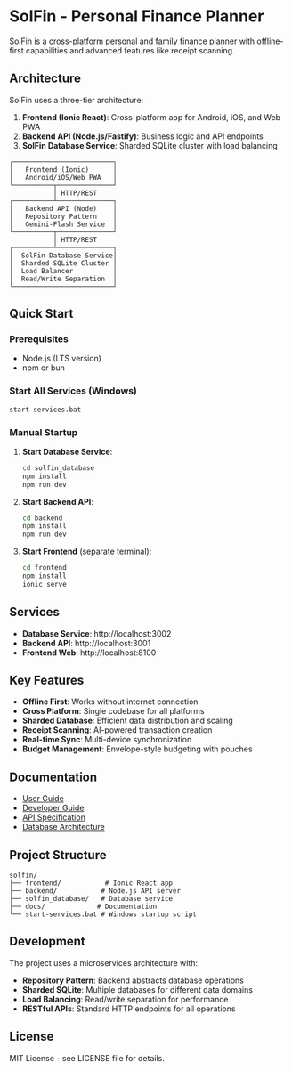 # SolFin - Personal Finance Planner

SolFin is a cross-platform personal and family finance planner with offline-first capabilities and advanced features like receipt scanning.

## Architecture

SolFin uses a three-tier architecture:

1. **Frontend (Ionic React)**: Cross-platform app for Android, iOS, and Web PWA
2. **Backend API (Node.js/Fastify)**: Business logic and API endpoints
3. **SolFin Database Service**: Sharded SQLite cluster with load balancing

```
┌─────────────────────────┐
│   Frontend (Ionic)      │
│   Android/iOS/Web PWA   │
└──────────┬──────────────┘
           │ HTTP/REST
┌──────────┴──────────────┐
│   Backend API (Node)    │
│   Repository Pattern    │
│   Gemini-Flash Service  │
└──────────┬──────────────┘
           │ HTTP/REST
┌──────────┴──────────────┐
│  SolFin Database Service│
│  Sharded SQLite Cluster │
│  Load Balancer          │
│  Read/Write Separation  │
└─────────────────────────┘
```

## Quick Start

### Prerequisites
- Node.js (LTS version)
- npm or bun

### Start All Services (Windows)
```bash
start-services.bat
```

### Manual Startup

1. **Start Database Service**:
   ```bash
   cd solfin_database
   npm install
   npm run dev
   ```

2. **Start Backend API**:
   ```bash
   cd backend
   npm install
   npm run dev
   ```

3. **Start Frontend** (separate terminal):
   ```bash
   cd frontend
   npm install
   ionic serve
   ```

## Services

- **Database Service**: http://localhost:3002
- **Backend API**: http://localhost:3001
- **Frontend Web**: http://localhost:8100

## Key Features

- **Offline First**: Works without internet connection
- **Cross Platform**: Single codebase for all platforms
- **Sharded Database**: Efficient data distribution and scaling
- **Receipt Scanning**: AI-powered transaction creation
- **Real-time Sync**: Multi-device synchronization
- **Budget Management**: Envelope-style budgeting with pouches

## Documentation

- [User Guide](docs/user-guide.md)
- [Developer Guide](docs/dev-setup.md)
- [API Specification](docs/api-spec.md)
- [Database Architecture](docs/02-dev-guide/solfin-database.md)

## Project Structure

```
solfin/
├── frontend/           # Ionic React app
├── backend/           # Node.js API server
├── solfin_database/   # Database service
├── docs/             # Documentation
└── start-services.bat # Windows startup script
```

## Development

The project uses a microservices architecture with:
- **Repository Pattern**: Backend abstracts database operations
- **Sharded SQLite**: Multiple databases for different data domains
- **Load Balancing**: Read/write separation for performance
- **RESTful APIs**: Standard HTTP endpoints for all operations

## License

MIT License - see LICENSE file for details.
